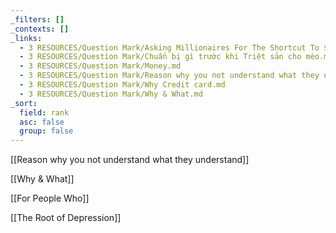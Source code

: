 ```yaml
---
_filters: []
_contexts: []
_links:
  - 3 RESOURCES/Question Mark/Asking Millionaires For The Shortcut To $1,000,000.md
  - 3 RESOURCES/Question Mark/Chuẩn bị gì trước khi Triệt sản cho mèo.md
  - 3 RESOURCES/Question Mark/Money.md
  - 3 RESOURCES/Question Mark/Reason why you not understand what they understand.md
  - 3 RESOURCES/Question Mark/Why Credit card.md
  - 3 RESOURCES/Question Mark/Why & What.md
_sort:
  field: rank
  asc: false
  group: false
---
```


[[Reason why you not understand what they understand]]

[[Why & What]]

[[For People Who]]

[[The Root of Depression]]
